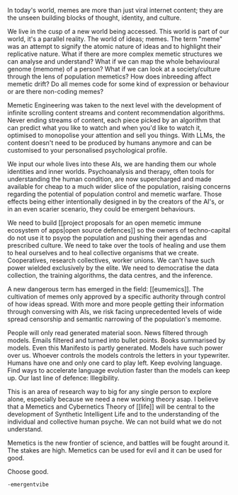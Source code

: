 In today's world, memes are more than just viral internet content; they are the unseen building blocks of thought, identity, and culture. 

We live in the cusp of a new world being accessed. This world is part of our world, it's a parallel reality. The world of ideas; memes. The term "meme" was an attempt to signify the atomic nature of ideas and to highlight their replicative nature. What if there are more complex memetic structures we can analyse and understand? What if we can map the whole behavioural genome (memome) of a person? What if we can look at a society/culture through the lens of population memetics? How does inbreeding affect memetic drift? Do all memes code for some kind of expression or behaviour or are there non-coding memes? 

Memetic Engineering was taken to the next level with the development of infinite scrolling content streams and content recommendation algorithms. Never ending streams of content, each piece picked by an algorithm that can predict what you like to watch and when you'd like to watch it, optimised to monopolise your attention and sell you things. With LLMs, the content doesn't need to be produced by humans anymore and can be customised to your personalised psychological profile. 

We input our whole lives into these AIs, we are handing them our whole identities and inner worlds. Psychoanalysis and therapy, often tools for understanding the human condition, are now supercharged and made available for cheap to a much wider slice of the population, raising concerns regarding the potential of population control and memetic warfare. Those effects being either intentionally designed in by the creators of the AI's, or in an even scarier scenario, they could be emergent behaviours.

We need to build [[project proposals for an open memetic immune ecosystem of apps|open source defences]] so the owners of techno-capital do not use it to psyop the population and pushing their agendas and prescribed culture. We need to take over the tools of healing and use them to heal ourselves and to heal collective organisms that we create. Cooperatives, research collectives, worker unions. We can't have such power wielded exclusively by the elite. We need to democratise the data collection, the training algorithms, the data centres, and the inference. 

A new dangerous term has emerged in the field: [[eumemics]]. The cultivation of memes only approved by a specific authority through control of how ideas spread. With more and more people getting their information through conversing with AIs, we risk facing unprecedented levels of wide spread censorship and semantic narrowing of the population's memome.

People will only read generated material soon. News filtered through models. Emails filtered and turned into bullet points. Books summarised by models. Even this Manifesto is partly generated. Models have such power over us. Whoever controls the models controls the letters in your typewriter. Humans have one and only one card to play left. Keep evolving language. Find ways to accelerate language evolution faster than the models can keep up. Our last line of defence: Illegibility.

This is an area of research way to big for any single person to explore alone, especially because we need a new working theory asap. I believe that a Memetics and Cybernetics Theory of [[life]] will be central to the development of Synthetic Intelligent Life and to the understanding of the individual and collective human psyche. We can not build what we do not understand. 

Memetics is the new frontier of science, and battles will be fought around it. The stakes are high. Memetics can be used for evil and it can be used for good.

Choose good.

`-emergentvibe`